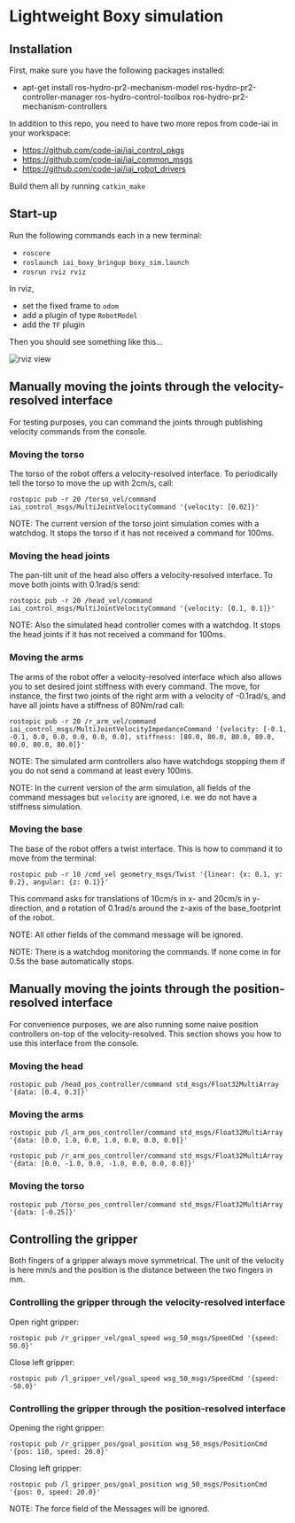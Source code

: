 # Lightweight Boxy simulation

## Installation

First, make sure you have the following packages installed:
  * apt-get install ros-hydro-pr2-mechanism-model ros-hydro-pr2-controller-manager ros-hydro-control-toolbox ros-hydro-pr2-mechanism-controllers


In addition to this repo, you need to have two more repos from code-iai in your workspace:
  * https://github.com/code-iai/iai_control_pkgs
  * https://github.com/code-iai/iai_common_msgs
  * https://github.com/code-iai/iai_robot_drivers

Build them all by running ```catkin_make```

## Start-up
Run the following commands each in a new terminal:
  * ```roscore```
  * ```roslaunch iai_boxy_bringup boxy_sim.launch```
  * ```rosrun rviz rviz```

In rviz,
  * set the fixed frame to ```odom```
  * add a plugin of type ```RobotModel```
  * add the ```TF``` plugin

Then you should see something like this...

![rviz view](https://raw.github.com/code-iai/iai_robots/master/iai_boxy_bringup/doc/boxy_sim_rviz.png)


## Manually moving the joints through the velocity-resolved interface
For testing purposes, you can command the joints through publishing velocity commands from the console.

### Moving the torso
The torso of the robot offers a velocity-resolved interface. To periodically tell the torso to move the up with 2cm/s, call:

```rostopic pub -r 20 /torso_vel/command iai_control_msgs/MultiJointVelocityCommand '{velocity: [0.02]}'```

NOTE: The current version of the torso joint simulation comes with a watchdog. It stops the torso if it has not received a command for 100ms.

### Moving the head joints
The pan-tilt unit of the head also offers a velocity-resolved interface. To move both joints with 0.1rad/s send:

```rostopic pub -r 20 /head_vel/command iai_control_msgs/MultiJointVelocityCommand '{velocity: [0.1, 0.1]}'```

NOTE: Also the simulated head controller comes with a watchdog. It stops the head joints if it has not received a command for 100ms.

### Moving the arms
The arms of the robot offer a velocity-resolved interface which also allows you to set desired joint stiffness with every command. The move, for instance, the first two joints of the right arm with a velocity of -0.1rad/s, and have all joints have a stiffness of 80Nm/rad call:

```rostopic pub -r 20 /r_arm_vel/command iai_control_msgs/MultiJointVelocityImpedanceCommand '{velocity: [-0.1, -0.1, 0.0, 0.0, 0.0, 0.0, 0.0], stiffness: [80.0, 80.0, 80.0, 80.0, 80.0, 80.0, 80.0]}'```

NOTE: The simulated arm controllers also have watchdogs stopping them if you do not send a command at least every 100ms.

NOTE: In the current version of the arm simulation, all fields of the command messages but ```velocity``` are ignored, i.e. we do not have a stiffness simulation.

### Moving the base
The base of the robot offers a twist interface. This is how to command it to move from the terminal:

```rostopic pub -r 10 /cmd_vel geometry_msgs/Twist '{linear: {x: 0.1, y: 0.2}, angular: {z: 0.1}}'```

This command asks for translations of 10cm/s in x- and 20cm/s in y-direction, and a rotation of 0.1rad/s around the z-axis of the base_footprint of the robot.

NOTE: All other fields of the command message will be ignored.

NOTE: There is a watchdog monitoring the commands. If none come in for 0.5s the base automatically stops.

## Manually moving the joints through the position-resolved interface
For convenience purposes, we are also running some naive position controllers on-top of the velocity-resolved. This section shows you how to use this interface from the console.

### Moving the head
```rostopic pub /head_pos_controller/command std_msgs/Float32MultiArray '{data: [0.4, 0.3]}'```

### Moving the arms
```rostopic pub /l_arm_pos_controller/command std_msgs/Float32MultiArray '{data: [0.0, 1.0, 0.0, 1.0, 0.0, 0.0, 0.0]}'```

```rostopic pub /r_arm_pos_controller/command std_msgs/Float32MultiArray '{data: [0.0, -1.0, 0.0, -1.0, 0.0, 0.0, 0.0]}'```

### Moving the torso
```rostopic pub /torso_pos_controller/command std_msgs/Float32MultiArray '{data: [-0.25]}'```

## Controlling the gripper
Both fingers of a gripper always move symmetrical. The unit of the velocity is here mm/s and the position is the distance between the two fingers in mm.

### Controlling the gripper through the velocity-resolved interface
Open right gripper:

```rostopic pub /r_gripper_vel/goal_speed wsg_50_msgs/SpeedCmd '{speed: 50.0}' ```

Close left gripper:

```rostopic pub /l_gripper_vel/goal_speed wsg_50_msgs/SpeedCmd '{speed: -50.0}' ```

### Controlling the gripper through the position-resolved interface

Opening the right gripper:

```rostopic pub /r_gripper_pos/goal_position wsg_50_msgs/PositionCmd '{pos: 110, speed: 20.0}'```

Closing left gripper:

```rostopic pub /l_gripper_pos/goal_position wsg_50_msgs/PositionCmd '{pos: 0, speed: 20.0}'```


NOTE: The force field of the Messages will be ignored.
